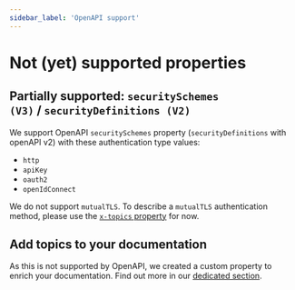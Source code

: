 ```yaml
---
sidebar_label: 'OpenAPI support'
---
```

# Not (yet) supported properties

## Partially supported: `securitySchemes (V3)` / `securityDefinitions (V2)`

We support OpenAPI `securitySchemes` property (`securityDefinitions` with openAPI v2) with these authentication type values:

- `http`
- `apiKey`
- `oauth2`
- `openIdConnect`

We do not support `mutualTLS`. To describe a `mutualTLS` authentication method, please use the [`x-topics` property](https://help.bump.sh/markdown-support#adding-topics-to-your-documentation) for now.

## Add topics to your documentation

As this is not supported by OpenAPI, we created a custom property to enrich your documentation. Find out more in our [dedicated section](https://help.bump.sh/markdown-support#adding-topics-to-your-documentation).

